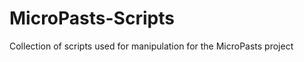 MicroPasts-Scripts
==================

Collection of scripts used for manipulation for the MicroPasts project
